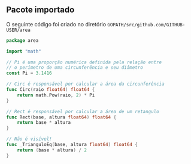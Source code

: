 ## Pacote importado

O seguinte código foi criado no diretório `GOPATH/src/github.com/GITHUB-USER/area`

```go
package area

import "math"

// Pi é uma proporção numérica definida pela relação entre
// o perímetro de uma circunferência e seu diâmetro
const Pi = 3.1416

// Circ é responsável por calcular a área da circunferência
func Circ(raio float64) float64 {
	return math.Pow(raio, 2) * Pi
}

// Rect é responsável por calcular a área de um retangulo
func Rect(base, altura float64) float64 {
	return base * altura
}

// Não é visível!
func _TrianguloEq(base, altura float64) float64 {
	return (base * altura) / 2
}

```
